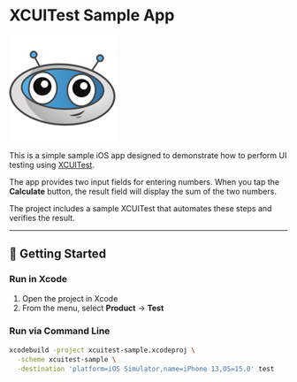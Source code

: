 # XCUITest Sample App

![TestingBot logo](resources/testingbot-logo.png?raw=true "Logo")

This is a simple sample iOS app designed to demonstrate how to perform UI testing using [XCUITest](https://developer.apple.com/library/archive/documentation/DeveloperTools/Conceptual/testing_with_xcode/chapters/09-ui_testing.html).

The app provides two input fields for entering numbers. When you tap the **Calculate** button, the result field will display the sum of the two numbers.

The project includes a sample XCUITest that automates these steps and verifies the result.

---

## 🚀 Getting Started

### Run in Xcode

1. Open the project in Xcode  
2. From the menu, select **Product** → **Test**

### Run via Command Line

```bash
xcodebuild -project xcuitest-sample.xcodeproj \
  -scheme xcuitest-sample \
  -destination 'platform=iOS Simulator,name=iPhone 13,OS=15.0' test
